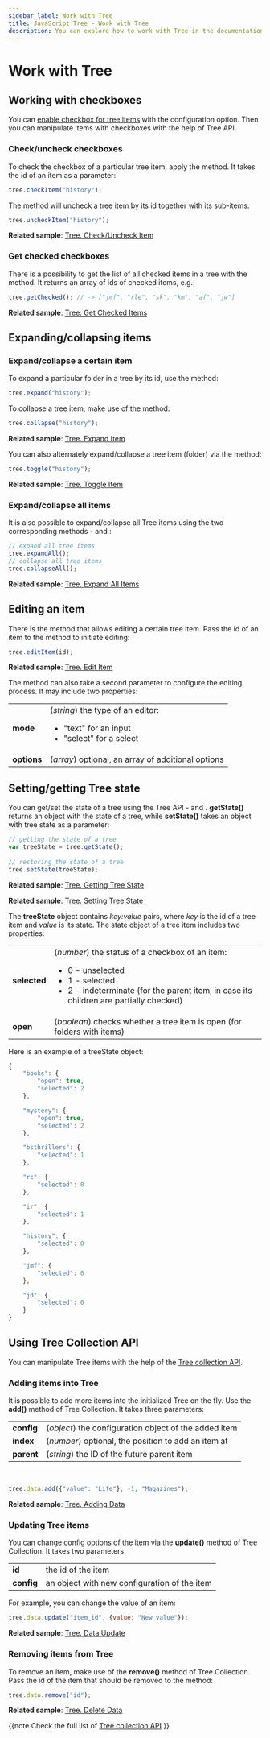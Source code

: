 ```yaml
---
sidebar_label: Work with Tree
title: JavaScript Tree - Work with Tree 
description: You can explore how to work with Tree in the documentation of the DHTMLX JavaScript UI library. Browse developer guides and API reference, try out code examples and live demos, and download a free 30-day evaluation version of DHTMLX Suite 7.
---
```


# Work with Tree

## Working with checkboxes

You can [enable checkbox for tree items](tree/configuration.md#checkboxes-for-items) with the [](tree/api/tree_checkbox_config.md) configuration option. Then you can manipulate items with checkboxes with the help of Tree API.

### Check/uncheck checkboxes

To check the checkbox of a particular tree item, apply the [](tree/api/tree_checkitem_method.md) method. It takes the id of an item as a parameter:

~~~js
tree.checkItem("history");
~~~

The [](tree/api/tree_uncheckitemnew_method.md) method will uncheck a tree item by its id together with its sub-items. 

~~~js
tree.uncheckItem("history");
~~~

**Related sample**: [Tree. Check/Uncheck Item](https://snippet.dhtmlx.com/uzz6uknx)

### Get checked checkboxes

There is a possibility to get the list of all checked items in a tree with the [](tree/api/tree_getchecked_method.md) method. It returns an array of ids of checked items, e.g.:

~~~js
tree.getChecked(); // -> ["jmf", "rle", "sk", "km", "af", "jw"]
~~~

**Related sample**: [Tree. Get Checked Items](https://snippet.dhtmlx.com/cz7xypgz)

## Expanding/collapsing items

### Expand/collapse a certain item

To expand a particular folder in a tree by its id, use the [](tree/api/tree_expand_method.md) method:

~~~js
tree.expand("history");
~~~

To collapse a tree item, make use of the [](tree/api/tree_collapse_method.md) method:

~~~js
tree.collapse("history");
~~~

**Related sample**: [Tree. Expand Item](https://snippet.dhtmlx.com/esxb15hm)

You can also alternately expand/collapse a tree item (folder) via the [](tree/api/tree_toggle_method.md) method:

~~~js
tree.toggle("history");
~~~

**Related sample**: [Tree. Toggle Item](https://snippet.dhtmlx.com/qjk56co2)

### Expand/collapse all items

It is also possible to expand/collapse all Tree items using the two corresponding methods - [](tree/api/tree_expandall_method.md) and [](tree/api/tree_collapseall_method.md):

~~~js
// expand all tree items
tree.expandAll();
// collapse all tree items
tree.collapseAll();
~~~

**Related sample**: [Tree. Expand All Items](https://snippet.dhtmlx.com/c0nqyz60)

## Editing an item

There is the [](tree/api/tree_edititem_method.md) method that allows editing a certain tree item. Pass the id of an item to the method to initiate editing:

~~~js
tree.editItem(id);
~~~

**Related sample**: [Tree. Edit Item](https://snippet.dhtmlx.com/jaqx0rb4)

The method can also take a second parameter to configure the editing process. It may include two properties:

<table>
	<tbody>
        <tr>
			<td><b>mode</b></td>
			<td>(<i>string</i>) the type of an editor:
				<ul><li>"text" for an input</li>
				<li>"select" for a select</li></ul>
			</td>
		</tr>
		<tr>
			<td><b>options</b></td>
			<td>(<i>array</i>) optional, an array of additional options</td>
		</tr>
    </tbody>
</table>

## Setting/getting Tree state

You can get/set the state of a tree using the Tree API - [](tree/api/tree_setstate_method.md) and [](tree/api/tree_getstate_method.md). **getState()** returns an object with the state of a tree, while **setState()** takes an
object with tree state as a parameter:

~~~js
// getting the state of a tree
var treeState = tree.getState();
 
// restoring the state of a tree
tree.setState(treeState);
~~~

**Related sample**: [Tree. Getting Tree State](https://snippet.dhtmlx.com/xo6y6xi6)

**Related sample**: [Tree. Setting Tree State](https://snippet.dhtmlx.com/g0539az1)

The **treeState** object contains *key:value* pairs, where *key* is the id of a tree item and *value* is its state. The state object of a tree item includes two properties:

<table>
	<tbody>
        <tr>
			<td><b>selected</b></td>
			<td>(<i>number</i>) the status of a checkbox of an item: 
				<ul>
					<li>0 - unselected </li>
					<li>1 - selected  </li>
					<li>2 - indeterminate (for the parent item, in case its children are partially checked) </li>
				</ul>
			</td>
		</tr>
		<tr>
			<td><b>open</b></td>
			<td>(<i>boolean</i>) checks whether a tree item is open (for folders with items)</td>
		</tr>
    </tbody>
</table>

Here is an example of a treeState object:

~~~js
{
	"books": {
		"open": true,
		"selected": 2
	},

	"mystery": {
		"open": true,
		"selected": 2
	},

	"bsthrillers": {
		"selected": 1
	},

	"rc": {
		"selected": 0
	},

	"ir": {
		"selected": 1
	},

	"history": {
		"selected": 0
	},

	"jmf": {
		"selected": 0
	},

	"jd": {
		"selected": 0
	}
}
~~~

## Using Tree Collection API

You can manipulate Tree items with the help of the [Tree collection API](tree_collection.md).

### Adding items into Tree

It is possible to add more items into the initialized Tree on the fly. Use the **add()** method of Tree Collection. It takes three parameters:

<table>
	<tbody>
        <tr>
			<td><b>config</b></td>
			<td>(<i>object</i>) the configuration object of the added item</td>
		</tr>
		<tr>
			<td><b>index</b></td>
			<td>(<i>number</i>) optional, the position to add an item at</td>
		</tr>
		<tr>
			<td><b>parent</b></td>
			<td>(<i>string</i>) the ID of the future parent item</td>
		</tr>
    </tbody>
</table>
<br/>

~~~js
tree.data.add({"value": "Life"}, -1, "Magazines");
~~~

**Related sample**: [Tree. Adding Data](https://snippet.dhtmlx.com/hugcdfo9)

### Updating Tree items

You can change config options of the item via the **update()** method of Tree Collection. It takes two parameters:

<table>
	<tbody>
        <tr>
			<td><b>id</b></td>
			<td>the id of the item</td>
		</tr>
		<tr>
			<td><b>config</b></td>
			<td>an object with new configuration of the item</td>
		</tr>
    </tbody>
</table>

For example, you can change the value of an item:

~~~js
tree.data.update("item_id", {value: "New value"});
~~~

**Related sample**: [Tree. Data Update](https://snippet.dhtmlx.com/e0vgry6n)

### Removing items from Tree

To remove an item, make use of the **remove()** method of Tree Collection. Pass the id of the item that should be removed to the method:

~~~js
tree.data.remove("id");
~~~

**Related sample**: [Tree. Delete Data](https://snippet.dhtmlx.com/efy72vz8)

{{note Check the full list of [Tree collection API](tree_collection.md).}}
